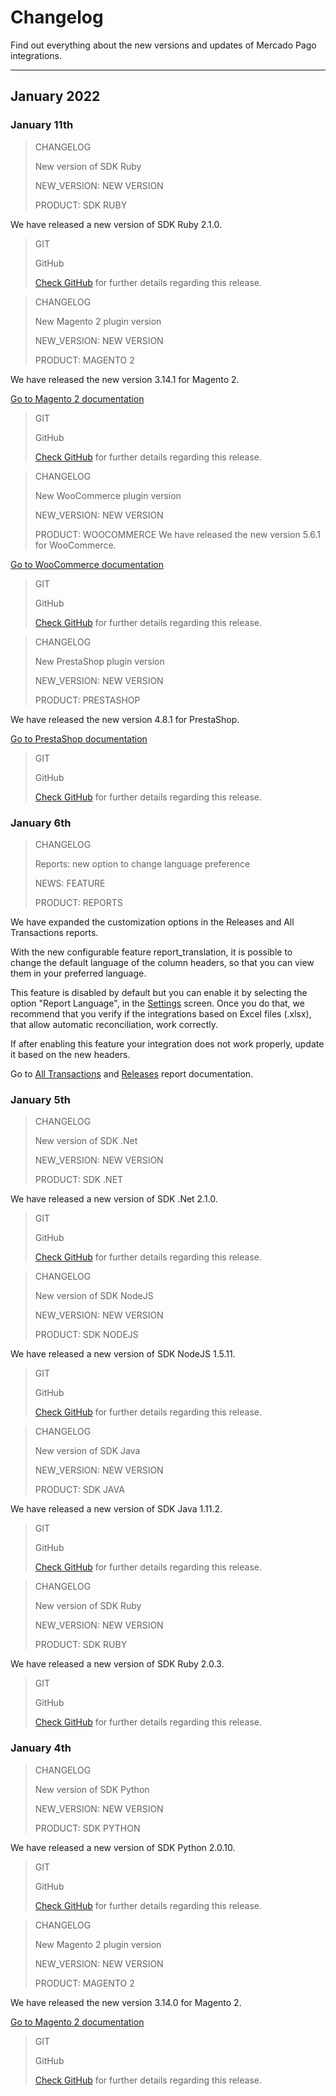 # Changelog

Find out everything about the new versions and updates of Mercado Pago integrations.

---

## January 2022

### January 11th

> CHANGELOG
>
> New version of SDK Ruby
>
> NEW_VERSION: NEW VERSION
>
> PRODUCT: SDK RUBY

We have released a new version of SDK Ruby 2.1.0.

> GIT
>
> GitHub
>
> [Check GitHub](https://github.com/mercadopago/sdk-ruby/releases/tag/2.1.0) for further details regarding this release.

> CHANGELOG
>
> New Magento 2 plugin version
>
> NEW_VERSION: NEW VERSION
>
> PRODUCT: MAGENTO 2

We have released the new version 3.14.1 for Magento 2.

[Go to Magento 2 documentation](https://www.mercadopago[FAKER][URL][DOMAIN]/developers/en/guides/plugins/official/magento-two)

> GIT
>
> GitHub
>
> [Check GitHub](https://github.com/mercadopago/cart-magento2/releases/tag/v3.14.1) for further details regarding this release.

> CHANGELOG
>
> New WooCommerce plugin version
>
> NEW_VERSION: NEW VERSION
>
> PRODUCT: WOOCOMMERCE
We have released the new version 5.6.1 for WooCommerce.

[Go to WooCommerce documentation](https://www.mercadopago[FAKER][URL][DOMAIN]/developers/en/guides/plugins/woocommerce/introduction)

> GIT
>
> GitHub
>
> [Check GitHub](https://github.com/mercadopago/cart-woocommerce/releases/tag/v5.6.1) for further details regarding this release.

> CHANGELOG
>
> New PrestaShop plugin version
>
> NEW_VERSION: NEW VERSION
>
> PRODUCT: PRESTASHOP

We have released the new version 4.8.1 for PrestaShop.

[Go to PrestaShop documentation](https://www.mercadopago[FAKER][URL][DOMAIN]/developers/en/guides/plugins/prestashop/introduction)

> GIT
>
> GitHub
>
> [Check GitHub](https://github.com/mercadopago/cart-prestashop-7/releases/tag/v4.8.1) for further details regarding this release.

### January 6th

> CHANGELOG
>
> Reports: new option to change language preference
>
> NEWS: FEATURE
>
> PRODUCT: REPORTS
>

We have expanded the customization options in the Releases and All Transactions reports.

With the new configurable feature report_translation, it is possible to change the default language of the column headers, so that you can view them in your preferred language.

This feature is disabled by default but you can enable it by selecting the option "Report Language", in the [Settings](https://www.mercadopago[FAKER][URL][DOMAIN]/balance/reports/settlement/settings) screen. Once you do that, we recommend that you verify if the integrations based on Excel files (.xlsx), that allow automatic reconciliation, work correctly.

If after enabling this feature your integration does not work properly, update it based on the new headers.

Go to [All Transactions](https://www.mercadopago[FAKER][URL][DOMAIN]/developers/en/guides/manage-account/reports/account-money/api#bookmark_configurable_attributes) and [Releases](https://www.mercadopago[FAKER][URL][DOMAIN]/developers/en/guides/manage-account/reports/released-money/api#bookmark_configurable_attributes) report documentation.

### January 5th

> CHANGELOG
>
> New version of SDK .Net
>
> NEW_VERSION: NEW VERSION
>
> PRODUCT: SDK .NET

We have released a new version of SDK .Net 2.1.0.

> GIT
>
> GitHub
>
> [Check GitHub](https://github.com/mercadopago/sdk-dotnet/releases/tag/2.1.0) for further details regarding this release.

> CHANGELOG
>
> New version of SDK NodeJS
>
> NEW_VERSION: NEW VERSION
>
> PRODUCT: SDK NODEJS

We have released a new version of SDK NodeJS 1.5.11.

> GIT
>
> GitHub
>
> [Check GitHub](https://github.com/mercadopago/sdk-nodejs/releases/tag/1.5.11) for further details regarding this release.

> CHANGELOG
>
> New version of SDK Java
>
> NEW_VERSION: NEW VERSION
>
> PRODUCT: SDK JAVA

We have released a new version of SDK Java 1.11.2.

> GIT
>
> GitHub
>
> [Check GitHub](https://github.com/mercadopago/sdk-java/releases/tag/1.11.2) for further details regarding this release.

> CHANGELOG
>
> New version of SDK Ruby
>
> NEW_VERSION: NEW VERSION
>
> PRODUCT: SDK RUBY

We have released a new version of SDK Ruby 2.0.3.

> GIT
>
> GitHub
>
> [Check GitHub](https://github.com/mercadopago/sdk-ruby/releases) for further details regarding this release.

### January 4th

> CHANGELOG
>
> New version of SDK Python
>
> NEW_VERSION: NEW VERSION
>
> PRODUCT: SDK PYTHON

We have released a new version of SDK Python 2.0.10.

> GIT
>
> GitHub
>
> [Check GitHub](https://github.com/mercadopago/sdk-python/releases/tag/2.0.10) for further details regarding this release.

> CHANGELOG
>
> New Magento 2 plugin version
>
> NEW_VERSION: NEW VERSION
>
> PRODUCT: MAGENTO 2

We have released the new version 3.14.0 for Magento 2.

[Go to Magento 2 documentation](https://www.mercadopago[FAKER][URL][DOMAIN]/developers/en/guides/plugins/official/magento-two)

> GIT
>
> GitHub
>
> [Check GitHub](https://github.com/mercadopago/cart-magento2/releases/tag/v3.14.0) for further details regarding this release.
